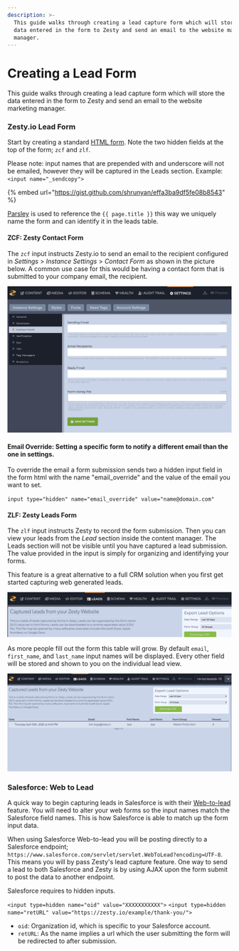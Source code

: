 ```yaml
---
description: >-
  This guide walks through creating a lead capture form which will store the
  data entered in the form to Zesty and send an email to the website marketing
  manager.
---
```


# Creating a Lead Form

This guide walks through creating a lead capture form which will store the data entered in the form to Zesty and send an email to the website marketing manager.

### Zesty.io Lead Form

Start by creating a standard [HTML form](https://developer.mozilla.org/en-US/docs/Web/HTML/Element/form). Note the two hidden fields at the top of the form; `zcf` and `zlf`.

Please note: input names that are prepended with and underscore will not be emailed, however they will be captured in the Leads section. Example: `<input name="_sendcopy">`

{% embed url="https://gist.github.com/shrunyan/effa3ba9df5fe08b8543" %}

[Parsley](http://developer.zesty.io/parsley-templating/) is used to reference the `{{ page.title }}` this way we uniquely name the form and can identify it in the leads table.

#### ZCF: Zesty Contact Form

The `zcf` input instructs Zesty.io to send an email to the recipient configured in _Settings_ &gt; _Instance Settings_ &gt; _Contact Form_ as shown in the picture below. A common use case for this would be having a contact form that is submitted to your company email, the recipient.

![General contact form settings are accessible in the Settings section.](../.gitbook/assets/settings-instance-settings-contact-form.png)

#### Email Override: Setting a specific form to notify a different email than the one in settings.

To override the email a form submission sends two a hidden input field in the form html with the name "email\_override" and the value of the email you want to set.

`input type="hidden" name="email_override" value="name@domain.com"`

#### ZLF: Zesty Leads Form

The `zlf` input instructs Zesty to record the form submission. Then you can view your leads from the _Lead_ section inside the content manager. The Leads section will not be visible until you have captured a lead submission. The value provided in the input is simply for organizing and identifying your forms.

This feature is a great alternative to a full CRM solution when you first get started capturing web generated leads.

![The Leads section is only available once leads have been captured.](../.gitbook/assets/leads-section-01.png)

As more people fill out the form this table will grow. By default `email`, `first_name`, and `last_name` input names will be displayed. Every other field will be stored and shown to you on the individual lead view.

![](../.gitbook/assets/leads-section.png)

### Salesforce: Web to Lead

A quick way to begin capturing leads in Salesforce is with their [Web-to-lead](https://help.salesforce.com/HTViewHelpDoc?id=customize_leadcapture.htm) feature. You will need to alter your web forms so the input names match the Salesforce field names. This is how Salesforce is able to match up the form input data.

When using Salesforce Web-to-lead you will be posting directly to a Salesforce endpoint; `https://www.salesforce.com/servlet/servlet.WebToLead?encoding=UTF-8`. This means you will by pass Zesty's lead capture feature. One way to send a lead to both Salesforce and Zesty is by using AJAX upon the form submit to post the data to another endpoint.

Salesforce requires to hidden inputs.

`<input type=hidden name="oid" value="XXXXXXXXXXX">` `<input type=hidden name="retURL" value="https://zesty.io/example/thank-you/">`

* `oid`: Organization id, which is specific to your Salesforce account. 
* `retURL`: As the name implies a url which the user submitting the form will be redirected to after submission. 

